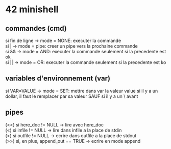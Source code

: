 # 42 minishell
## commandes (cmd)
si fin de ligne -> mode = NONE: executer la commande  
si | -> mode = pipe: creer un pipe vers la prochaine commande  
si && -> mode = AND: executer la commande seulement si la precedente est ok  
si || -> mode = OR: executer la commande seulement si la precedente est ko  

## variables d'environnement (var)
si VAR=VALUE -> mode = SET: mettre dans var la valeur value
si il y a un dollar, il faut le remplacer par sa valeur SAUF si il y a un \ avant

## pipes
(<<) si here\_doc != NULL -> lire avec here\_doc  
(<) si infile != NULL -> lire dans infile a la place de stdin  
(>) si outfile != NULL -> ecrire dans outfile a la place de stdout  
(>>) si, en plus, append\_out == TRUE -> ecrire en mode append  
